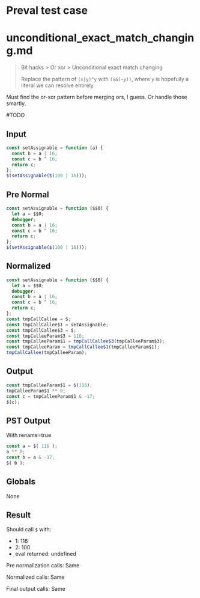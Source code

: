 # Preval test case

# unconditional_exact_match_changing.md

> Bit hacks > Or xor > Unconditional exact match changing
>
> Replace the pattern of `(x|y)^y` with `(x&(~y))`, where `y` is hopefully a literal we can resolve entirely.

Must find the or-xor pattern before merging ors, I guess. Or handle those smartly.

#TODO

## Input

`````js filename=intro
const setAssignable = function (a) {
  const b = a | 16;
  const c = b ^ 16;
  return c;
};
$(setAssignable($(100 | 16)));
`````

## Pre Normal

`````js filename=intro
const setAssignable = function ($$0) {
  let a = $$0;
  debugger;
  const b = a | 16;
  const c = b ^ 16;
  return c;
};
$(setAssignable($(100 | 16)));
`````

## Normalized

`````js filename=intro
const setAssignable = function ($$0) {
  let a = $$0;
  debugger;
  const b = a | 16;
  const c = b ^ 16;
  return c;
};
const tmpCallCallee = $;
const tmpCallCallee$1 = setAssignable;
const tmpCallCallee$3 = $;
const tmpCalleeParam$3 = 116;
const tmpCalleeParam$1 = tmpCallCallee$3(tmpCalleeParam$3);
const tmpCalleeParam = tmpCallCallee$1(tmpCalleeParam$1);
tmpCallCallee(tmpCalleeParam);
`````

## Output

`````js filename=intro
const tmpCalleeParam$1 = $(116);
tmpCalleeParam$1 ** 0;
const c = tmpCalleeParam$1 & -17;
$(c);
`````

## PST Output

With rename=true

`````js filename=intro
const a = $( 116 );
a ** 0;
const b = a & -17;
$( b );
`````

## Globals

None

## Result

Should call `$` with:
 - 1: 116
 - 2: 100
 - eval returned: undefined

Pre normalization calls: Same

Normalized calls: Same

Final output calls: Same
